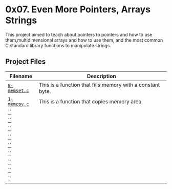 # 0x07. Even More Pointers, Arrays Strings
This project aimed to teach about pointers to pointers and how to use them,multidimensional arrays and how to use them, and the most common C standard library functions to manipulate strings.

## Project Files

| Filename | Description |
| -------- | ----------- |
| [`0-memset.c`](./0-memset.c) | This is a function that fills memory with a constant byte. |
| [`1-memcpy.c`](./1-memcpy.c) | This is a function that copies memory area. |
| [``](./) |  |
| [``](./) |  |
| [``](./) |  |
| [``](./) |  |
| [``](./) |  |
| [``](./) |  |
| [``](./) |  |
| [``](./) |  |
| [``](./) |  |

